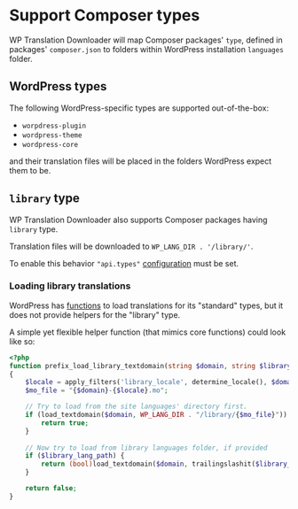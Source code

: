 # Support Composer types

WP Translation Downloader will map Composer packages' `type`, defined in packages' `composer.json` 
to folders within WordPress installation `languages` folder.

## WordPress types

The following WordPress-specific types are supported out-of-the-box:

- `worpdress-plugin`
- `wordpress-theme`
- `wordpress-core`

and their translation files will be placed in the folders WordPress expect them to be.

## `library` type

WP Translation Downloader also supports Composer packages having `library` type.

Translation files will be downloaded to `WP_LANG_DIR . '/library/'`.

To enable this behavior `"api.types"` [configuration](./Configuration.md) must be set.

### Loading library translations

WordPress has [functions](https://developer.wordpress.org/?s=_textdomain&post_type%5B%5D=wp-parser-function) 
to load translations for its "standard" types, but it does not provide helpers for the "library" type.

A simple yet flexible helper function (that mimics core functions) could look like so:

```php
<?php
function prefix_load_library_textdomain(string $domain, string $library_lang_path = ''): bool
{
    $locale = apply_filters('library_locale', determine_locale(), $domain);
    $mo_file = "{$domain}-{$locale}.mo";

    // Try to load from the site languages' directory first.
    if (load_textdomain($domain, WP_LANG_DIR . "/library/{$mo_file}")) {
        return true;
    }
    
    // Now try to load from library languages folder, if provided
    if ($library_lang_path) {
        return (bool)load_textdomain($domain, trailingslashit($library_lang_path) . $mo_file);
    }

    return false;
}
```